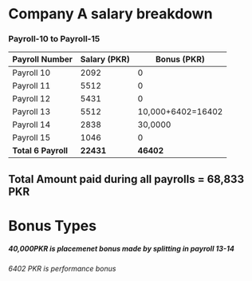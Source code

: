 # Company A salary breakdown 
### Payroll-10 to Payroll-15

| Payroll Number | Salary (PKR) | Bonus  (PKR)               |
|----------------|--------------|------------------------|
| Payroll 10     | 2092         | 0                      |
| Payroll 11     | 5512         | 0                      |
| Payroll 12     | 5431         | 0                      |
| Payroll 13     | 5512         | 10,000+6402=16402      |
| Payroll 14     | 2838         | 30,0000                |
| Payroll 15     | 1046         | 0                      |
| **Total 6 Payroll**| **22431**| **46402**              |

 ## Total Amount paid during all payrolls = 68,833 PKR
 # Bonus Types 
 ##### 40,000PKR is placemenet bonus made by splitting in payroll 13-14 
 
 ###### 6402 PKR  is performance bonus 
